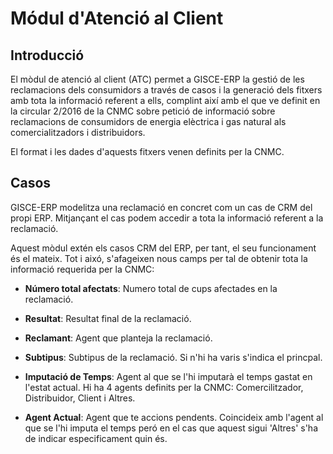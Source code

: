 # Módul d'Atenció al Client

## Introducció


El mòdul de atenció al client (ATC) permet a GISCE-ERP la gestió de les
reclamacions dels consumidors a través de casos i la generació dels fitxers amb
tota la informació referent a ells, complint així amb el que ve definit en la
circular 2/2016  de la CNMC sobre petició de informació sobre reclamacions de
consumidors de energia elèctrica i gas natural als comercialitzadors i
distribuidors.

El format i les dades d'aquests fitxers venen definits per la CNMC.


## Casos

GISCE-ERP modelitza una reclamació en concret com un cas de CRM del propi ERP.
Mitjançant el cas podem accedir a tota la informació referent a la reclamació.

Aquest mòdul extén els casos CRM del ERP, per tant, el seu funcionament és el
mateix.
Tot i aixó, s'afageixen nous camps per tal de obtenir tota la informació
requerida per la CNMC:

* **Número total afectats**: Numero total de cups afectades en la reclamació.

* **Resultat**: Resultat final de la reclamació.

* **Reclamant**: Agent que planteja la reclamació.

* **Subtipus**: Subtipus de la reclamació. Si n'hi ha varis s'indica el princpal.

* **Imputació de Temps**: Agent al que se l'hi imputarà el temps gastat en
  l'estat actual. Hi ha 4 agents definits per la CNMC: Comercilitzador,
  Distribuidor, Client i Altres.

* **Agent Actual**: Agent que te accions pendents. Coincideix amb l'agent al que
  se l'hi imputa el temps peró en el cas que aquest sigui 'Altres' s'ha de
  indicar especificament quin és.


